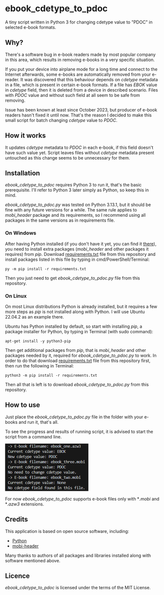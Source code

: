 # ebook_cdetype_to_pdoc
A tiny script written in Python 3 for changing cdetype value to "PDOC" in selected e-book formats.

## Why?

There's a software bug in e-book readers made by most popular company in this area, which results in removing e-books in a very specific situation.

If you put your device into airplane mode for a long time and connect to the Internet afterwards, some e-books are automatically removed from your e-reader. It was discovered that this behaviour depends on *cdetype* metadata in a file, which is present in certain e-book formats. If a file has *EBOK* value in *cdetype* field, then it is deleted from a device in described scenario. Files with *PDOC* value and without such field at all seem to be safe from removing.

Issue has been known at least since October 2023, but producer of e-book readers hasn't fixed it until now. That's the reason I decided to make this small script for batch changing *cdetype* value to *PDOC*.

## How it works

It updates *cdetype* metadata to *PDOC* in each e-book, if this field doesn't have such value yet. Script leaves files without *cdetype* metadata present untouched as this change seems to be unnecessary for them.

## Installation

*ebook_cdetype_to_pdoc* requires Python 3 to run it, that's the basic prerequisite. I'll refer to Python 3 later simply as Python, so keep this in mind.

*ebook_cdetype_to_pdoc.py* was tested on Python 3.13.1, but it should be fine with any future versions for a while. The same rule applies to *mobi_header* package and its requirements, so I recommend using all packages in the same versions as in requirements file.

### On Windows

After having Python installed (if you don't have it yet, you can find it [there](https://www.python.org/downloads/)), you need to install extra packages (*mobi_header* and other packages it requires) from *pip*. Download [requirements.txt](./requirements.txt) file from this repository and install packages listed in this file by typing in cmd/PowerShell/Terminal:

```
py -m pip install -r requirements.txt
```

Then you just need to get *ebook_cdetype_to_pdoc.py* file from this repository.

### On Linux

On most Linux distributions Python is already installed, but it requires a few more steps as *pip* is not installed along with Python. I will use Ubuntu 22.04.2 as an example there.

Ubuntu has Python installed by default, so start with installing *pip*, a package installer for Python, by typing in Terminal (with sudo command):
```
apt-get install -y python3-pip
```

Then get additional packages from *pip*, that is *mobi_header* and other packages needed by it, required for *ebook_cdetype_to_pdoc.py* to work. In order to do that download [requirements.txt](./requirements.txt) file from this repository first, then run the following in Terminal:
```
python3 -m pip install -r requirements.txt
```

Then all that is left is to download *ebook_cdetype_to_pdoc.py* from this repository.

## How to use

Just place the *ebook_cdetype_to_pdoc.py* file in the folder with your e-books and run it, that's all.

To see the progress and results of running script, it is advised to start the script from a command line.

![Example of an output](ebook_cdetype_to_pdoc_output.png)

For now *ebook_cdetype_to_pdoc* supports e-book files only with **.mobi* and **.azw3* extensions.

## Credits

This application is based on open source software, including:
- [Python](https://www.python.org/)
- [mobi-header](https://pypi.org/project/mobi-header/)

Many thanks to authors of all packages and libraries installed along with software mentioned above.

## Licence

*ebook_cdetype_to_pdoc* is licensed under the terms of the MIT License.